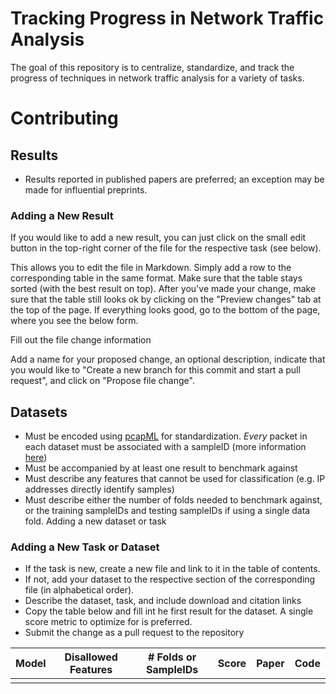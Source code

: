 # Tracking Progress in Network Traffic Analysis

The goal of this repository is to centralize, standardize, and track the progress of techniques in network traffic analysis for a variety of tasks.

# Contributing

## Results  

* Results reported in published papers are preferred; an exception may be made for influential preprints.

### Adding a New Result

If you would like to add a new result, you can just click on the small edit button in the top-right corner of the file for the respective task (see below).

This allows you to edit the file in Markdown. Simply add a row to the corresponding table in the same format. Make sure that the table stays sorted (with the best result on top). After you've made your change, make sure that the table still looks ok by clicking on the "Preview changes" tab at the top of the page. If everything looks good, go to the bottom of the page, where you see the below form.

Fill out the file change information

Add a name for your proposed change, an optional description, indicate that you would like to "Create a new branch for this commit and start a pull request", and click on "Propose file change".

## Datasets

* Must be encoded using [pcapML](https://github.com/nprint/pcapml) for standardization. *Every* packet in each dataset must be associated with a sampleID (more information [here](https://nprint.github.io/pcapml_walk.html))
* Must be accompanied by at least one result to benchmark against
* Must describe any features that cannot be used for classification (e.g. IP addresses directly identify samples)
* Must describe either the number of folds needed to benchmark against, or the training sampleIDs and testing sampleIDs if using a single data fold.
Adding a new dataset or task


### Adding a New Task or Dataset

* If the task is new, create a new file and link to it in the table of contents.
* If not, add your dataset to the respective section of the corresponding file (in alphabetical order).
* Describe the dataset, task, and include download and citation links
* Copy the table below and fill int he first result for the dataset. A single score metric to optimize for is preferred.
* Submit the change as a pull request to the repository

| Model | Disallowed Features | # Folds or SampleIDs | Score | Paper | Code |
|:-----:|---------------------|----------------------|:-----:|-------|------|
|       |                     |                      |       |       |      |
